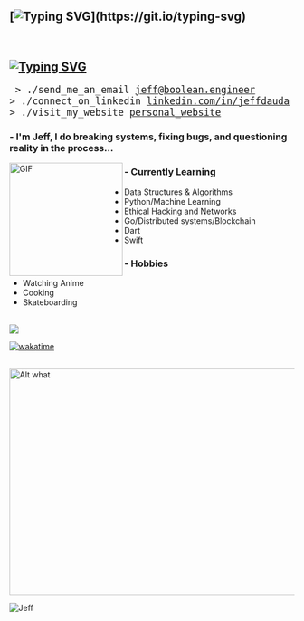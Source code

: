 ## [![Typing SVG](https://readme-typing-svg.demolab.com/?lines=Konichiwa!...)](https://git.io/typing-svg)
</br>

## [![Typing SVG](https://readme-typing-svg.demolab.com/?lines=Ay%Yo%wagwan💬 )](https://git.io/typing-svg) 
<big><pre>
&#62; ./send_me_an_email
[jeff@boolean.engineer](mailto:jeff@boolean.engineer)
&#62; ./connect_on_linkedin
[linkedin.com/in/jeffdauda](https://linkedin.com/in/jeffdauda)
&#62; ./visit_my_website
[personal_website](https://boolean.engineer)
</pre></big>

### - I'm Jeff, I do breaking systems, fixing bugs, and questioning reality in the process...

<img width="200" alt="GIF" align="left" src="https://i.pinimg.com/564x/8b/c9/8f/8bc98f848e8df05b110c82fe5be84084.jpg">
  
### - Currently Learning
- Data Structures & Algorithms
- Python/Machine Learning
- Ethical Hacking and Networks
- Go/Distributed systems/Blockchain
- Dart
- Swift

### - Hobbies
- Watching Anime
- Cooking
- Skateboarding
<br>
<a href="https://boolean.engineer">
  <img align="center" src="https://github-readme-stats.vercel.app/api?username=jefftrojan&show_icons=true&theme=blue-green&count_private=true&hide=stars" />
</a>

[![wakatime](https://wakatime.com/badge/user/aa5da215-37c0-48c1-b96f-fca8bd619595.svg)](https://wakatime.com/@aa5da215-37c0-48c1-b96f-fca8bd619595)


</br>


<img src='https://i.pinimg.com/originals/e3/fe/2a/e3fe2a464732cf99eaf436513d39dc7e.gif' alt='Alt what' height='400' width='600'>

<p align="left"> <img src="https://komarev.com/ghpvc/?username=jefftrojan&label=Profile%20views&color=0e75b6&style=flat"  alt="Jeff" /> </p>



